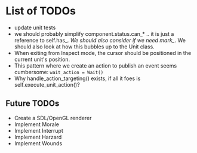 # List of TODOs


* update unit tests
* we should probably simplify component.status.can_* .. it is just a reference to self.has_*. We should also consider if we need mark_*. We should also look at how this bubbles up to the Unit class.
* When exiting from Inspect mode, the cursor should be positioned in the current unit's position.
* This pattern where we create an action to publish an event seems cumbersome: `wait_action = Wait()`
* Why handle_action_targeting() exists, if all it foes is self.execute_unit_action()?

## Future TODOs
* Create a SDL/OpenGL renderer
* Implement Morale
* Implement Interrupt
* Implement Harzard
* Implement Wounds
